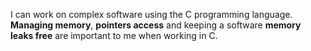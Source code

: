 I can work on complex software using the C programming language. **Managing memory**, **pointers access** and keeping a software **memory leaks free** are important to me when working in C.
